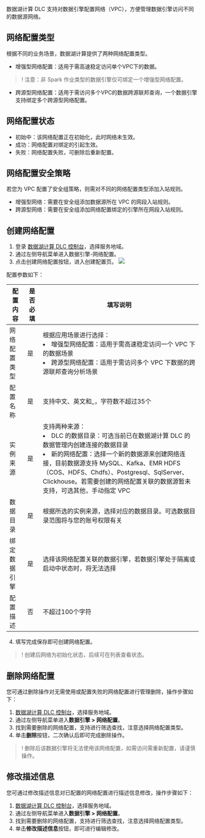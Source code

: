 数据湖计算 DLC 支持对数据引擎配置网络（VPC），方便管理数据引擎访问不同的数据源网络。
## 网络配置类型
根据不同的业务场景，数据湖计算提供了两种网络配置类型。
- 增强型网络配置：适用于需高速稳定访问单个VPC下的数据。
>! 注意：非 Spark 作业类型的数据引擎仅可绑定一个增强型网络配置。
- 跨源型网络配置：适用于需访问多个VPC的数据跨源联邦查询，一个数据引擎支持绑定多个跨源型网络配置。

## 网络配置状态
- 初始中：该网络配置正在初始化，此时网络未生效。
- 成功：网络配置对绑定的引起生效。
- 失败：网络配置失败，可删除后重新配置。

## 网络配置安全策略
若您为 VPC 配置了安全组策略，则需对不同的网络配置类型添加入站规则。
- 增强型网络：需要在安全组添加数据源所在 VPC 的网段入站规则。
- 跨源型网络：需要在安全组添加网络配置绑定的引擎所在网段入站规则。


## 创建网络配置
1. 登录 [数据湖计算 DLC 控制台](https://console.cloud.tencent.com/dlc)，选择服务地域。
2. 通过左侧导航菜单进入数据引擎-网络配置。
3. 点击创建网络配置按钮，进入创建配置页。
![](https://qcloudimg.tencent-cloud.cn/raw/7c3d0dd7fc2cef86b0c24e3ba0428909.png)

配置参数如下：

| 配置内容	| 是否必填	| 填写说明| 
|---------|---------|---------|
| 网络配置类型	| 是	| 根据应用场景进行选择：<li>增强型网络配置：适用于需高速稳定访问一个 VPC 下的数据场景<li>跨源型网络配置：适用于需访问多个 VPC 下数据的跨源联邦查询分析场景|
| 配置名称	| 是	| 支持中文、英文和_，字符数不超过35个| 
| 实例来源	| 是	| 支持两种来源：<li>DLC 的数据目录：可选当前已在数据湖计算 DLC 的数据管理内创建连接的数据目录<li>新的网络配置：选择一个新的数据源来创建网络连接，目前数据源支持 MySQL、Kafka、EMR HDFS（COS、HDFS、Chdfs）、Postgresql、SqlServer、Clickhouse。若需要创建的网络配置关联的数据源暂未支持，可选其他，手动指定 VPC
| 数据目录	| 是	| 根据所选的实例来源，选择对应的数据目录。可选数据目录范围将与您的账号权限有关| 
| 绑定数据引擎	| 是	| 选择该网络配置关联的数据引擎，若数据引擎处于隔离或启动中状态时，将无法选择| 
| 配置描述	| 否| 	不超过100个字符| 

4. 填写完成保存即可创建网络配置。
>! 创建后网络为初始化状态，后续可在列表查看状态。

## 删除网络配置
您可通过删除操作对无需使用或配置失败的网络配置进行管理删除，操作步骤如下：
1.  [数据湖计算 DLC 控制台](https://console.cloud.tencent.com/dlc)，选择服务地域。
2. 通过左侧导航菜单进入**数据引擎 > 网络配置**。
3. 找到需要删除的网络配置，支持进行筛选查找，注意选择网络配置类型。
4. 单击**删除**按钮，二次确认后即可完成删除操作。
>! 删除后该数据引擎将无法使用该网络配置，如需访问需重新配置，请谨慎操作。

## 修改描述信息
您可通过修改描述信息对已配置的网络配置进行描述信息修改，操作步骤如下：
1.  [数据湖计算 DLC 控制台](https://console.cloud.tencent.com/dlc)，选择服务地域。
2. 通过左侧导航菜单进入**数据引擎 > 网络配置**。
3. 找到需要删除的网络配置，支持进行筛选查找，注意选择网络配置类型。
4. 单击**修改描述信息**按钮，即可进行编辑修改。
